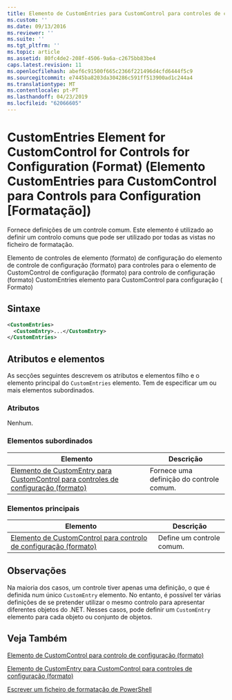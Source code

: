 ```yaml
---
title: Elemento de CustomEntries para CustomControl para controles de configuração (formato) | Documentos da Microsoft
ms.custom: ''
ms.date: 09/13/2016
ms.reviewer: ''
ms.suite: ''
ms.tgt_pltfrm: ''
ms.topic: article
ms.assetid: 80fc4de2-208f-4506-9a6a-c2675bb83be4
caps.latest.revision: 11
ms.openlocfilehash: abef6c91500f665c2366f221496d4cfd6444f5c9
ms.sourcegitcommit: e7445ba8203da304286c591ff513900ad1c244a4
ms.translationtype: MT
ms.contentlocale: pt-PT
ms.lasthandoff: 04/23/2019
ms.locfileid: "62066605"
---
```

# <a name="customentries-element-for-customcontrol-for-controls-for-configuration-format"></a>CustomEntries Element for CustomControl for Controls for Configuration (Format) (Elemento CustomEntries para CustomControl para Controls para Configuration [Formatação])

Fornece definições de um controle comum. Este elemento é utilizado ao definir um controlo comuns que pode ser utilizado por todas as vistas no ficheiro de formatação.

Elemento de controles de elemento (formato) de configuração do elemento de controle de configuração (formato) para controles para o elemento de CustomControl de configuração (formato) para controlo de configuração (formato) CustomEntries elemento para CustomControl para configuração ( Formato)

## <a name="syntax"></a>Sintaxe

```xml
<CustomEntries>
  <CustomEntry>...</CustomEntry>
</CustomEntries>

```

## <a name="attributes-and-elements"></a>Atributos e elementos

As secções seguintes descrevem os atributos e elementos filho e o elemento principal do `CustomEntries` elemento. Tem de especificar um ou mais elementos subordinados.

### <a name="attributes"></a>Atributos

Nenhum.

### <a name="child-elements"></a>Elementos subordinados

|Elemento|Descrição|
|-------------|-----------------|
|[Elemento de CustomEntry para CustomControl para controles de configuração (formato)](./customentry-element-for-customcontrol-for-controls-for-configuration-format.md)|Fornece uma definição do controle comum.|

### <a name="parent-elements"></a>Elementos principais

|Elemento|Descrição|
|-------------|-----------------|
|[Elemento de CustomControl para controlo de configuração (formato)](./customcontrol-element-for-control-for-controls-for-configuration-format.md)|Define um controle comum.|

## <a name="remarks"></a>Observações

Na maioria dos casos, um controle tiver apenas uma definição, o que é definida num único `CustomEntry` elemento. No entanto, é possível ter várias definições de se pretender utilizar o mesmo controlo para apresentar diferentes objetos do .NET. Nesses casos, pode definir um `CustomEntry` elemento para cada objeto ou conjunto de objetos.

## <a name="see-also"></a>Veja Também

[Elemento de CustomControl para controlo de configuração (formato)](./customcontrol-element-for-control-for-controls-for-configuration-format.md)

[Elemento de CustomEntry para CustomControl para controles de configuração (formato)](./customentry-element-for-customcontrol-for-controls-for-configuration-format.md)

[Escrever um ficheiro de formatação de PowerShell](./writing-a-powershell-formatting-file.md)

